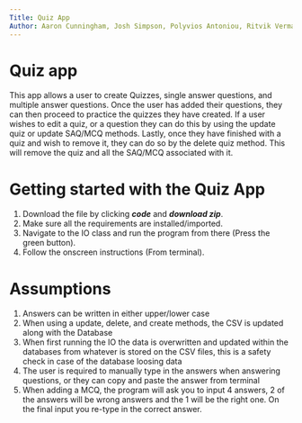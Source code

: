 ```yaml
---
Title: Quiz App
Author: Aaron Cunningham, Josh Simpson, Polyvios Antoniou, Ritvik Verma, Luke Williamson
---
```


Quiz app
===================
This app allows a user to create Quizzes, single answer questions, and multiple answer questions. Once the user has added their questions, they can then proceed to practice the 
quizzes they have created. If a user wishes to edit a quiz, or a question they can do this by using the update quiz or update SAQ/MCQ methods. Lastly, once they have finished 
with a quiz and wish to remove it, they can do so by the delete quiz method. This will remove the quiz and all the SAQ/MCQ associated with it.


Getting started with the Quiz App
====================================
1) Download the file by clicking ***code*** and ***download zip***.
2) Make sure all the requirements are installed/imported.
3) Navigate to the IO class and run the program from there (Press the green button).
4) Follow the onscreen instructions (From terminal).



Assumptions
===========
1) Answers can be written in either upper/lower case
2) When using a update, delete, and create methods, the CSV is updated along with the Database
3) When first running the IO the data is overwritten and updated within the databases from whatever is stored on the CSV files, this is a safety check in case of the database loosing data
4) The user is required to manually type in the answers when answering questions, or they can copy and paste the answer from terminal
5) When adding a MCQ, the program will ask you to input 4 answers, 2 of the answers will be wrong answers and the 1 will be the right one. On the final input you re-type in the correct answer.
